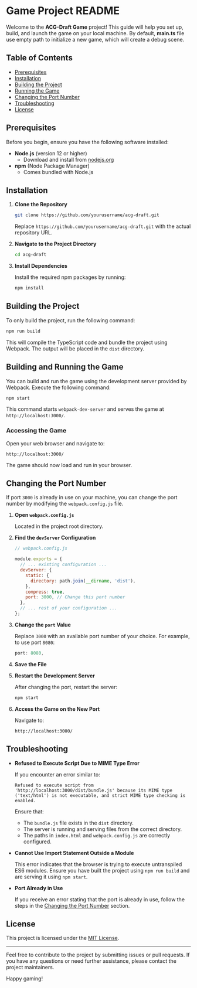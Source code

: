 # Game Project README

Welcome to the **ACG-Draft Game** project! This guide will help you set up, build, and launch the game on your local machine.
By default, **main.ts** file use empty path to initialize a new game, which will create a debug scene.

## Table of Contents

- [Prerequisites](#prerequisites)
- [Installation](#installation)
- [Building the Project](#building-the-project)
- [Running the Game](#running-the-game)
- [Changing the Port Number](#changing-the-port-number)
- [Troubleshooting](#troubleshooting)
- [License](#license)

## Prerequisites

Before you begin, ensure you have the following software installed:

- **Node.js** (version 12 or higher)
    - Download and install from [nodejs.org](https://nodejs.org/)
- **npm** (Node Package Manager)
    - Comes bundled with Node.js

## Installation

1. **Clone the Repository**

   ```bash
   git clone https://github.com/yourusername/acg-draft.git
   ```

   Replace `https://github.com/yourusername/acg-draft.git` with the actual repository URL.

2. **Navigate to the Project Directory**

   ```bash
   cd acg-draft
   ```

3. **Install Dependencies**

   Install the required npm packages by running:

   ```bash
   npm install
   ```

## Building the Project

To only build the project, run the following command:

```bash
npm run build
```

This will compile the TypeScript code and bundle the project using Webpack. The output will be placed in the `dist` directory.

## Building and Running the Game

You can build and run the game using the development server provided by Webpack. Execute the following command:

```bash
npm start
```

This command starts `webpack-dev-server` and serves the game at `http://localhost:3000/`.

### Accessing the Game

Open your web browser and navigate to:

```
http://localhost:3000/
```

The game should now load and run in your browser.

## Changing the Port Number

If port `3000` is already in use on your machine, you can change the port number by modifying the `webpack.config.js` file.

1. **Open `webpack.config.js`**

   Located in the project root directory.

2. **Find the `devServer` Configuration**

   ```javascript
   // webpack.config.js

   module.exports = {
     // ... existing configuration ...
     devServer: {
       static: {
         directory: path.join(__dirname, 'dist'),
       },
       compress: true,
       port: 3000, // Change this port number
     },
     // ... rest of your configuration ...
   };
   ```

3. **Change the `port` Value**

   Replace `3000` with an available port number of your choice. For example, to use port `8080`:

   ```javascript
   port: 8080,
   ```

4. **Save the File**

5. **Restart the Development Server**

   After changing the port, restart the server:

   ```bash
   npm start
   ```

6. **Access the Game on the New Port**

   Navigate to:

   ```
   http://localhost:3000/
   ```

## Troubleshooting

- **Refused to Execute Script Due to MIME Type Error**

  If you encounter an error similar to:

  ```
  Refused to execute script from 'http://localhost:3000/dist/bundle.js' because its MIME type ('text/html') is not executable, and strict MIME type checking is enabled.
  ```

  Ensure that:

    - The `bundle.js` file exists in the `dist` directory.
    - The server is running and serving files from the correct directory.
    - The paths in `index.html` and `webpack.config.js` are correctly configured.

- **Cannot Use Import Statement Outside a Module**

  This error indicates that the browser is trying to execute untranspiled ES6 modules. Ensure you have built the project using `npm run build` and are serving it using `npm start`.

- **Port Already in Use**

  If you receive an error stating that the port is already in use, follow the steps in the [Changing the Port Number](#changing-the-port-number) section.

## License

This project is licensed under the [MIT License](LICENSE).

---

Feel free to contribute to the project by submitting issues or pull requests. If you have any questions or need further assistance, please contact the project maintainers.

Happy gaming!